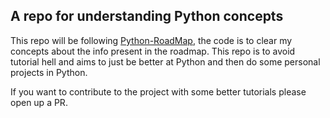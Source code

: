 ## A repo for understanding Python concepts

This repo will be following [Python-RoadMap](https://roadmap.sh/python), the code is to clear my concepts about the info present in the roadmap. This repo is to avoid tutorial hell and aims to just be better at Python and then do some personal projects in Python.

If you want to contribute to the project with some better tutorials please open up a PR.